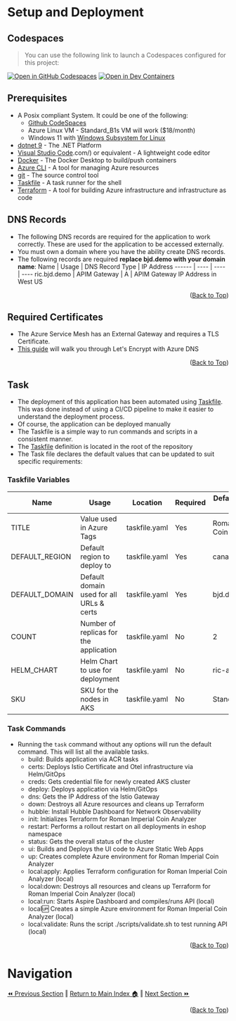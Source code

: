 # Setup and Deployment

## Codespaces
> You can use the following link to launch a Codespaces configured for this project:

[![Open in GitHub Codespaces](https://img.shields.io/static/v1?style=for-the-badge&label=GitHub+Codespaces&message=Open&color=brightgreen&logo=github)](https://codespaces.new/briandenicola/openai-coin-analyzer?quickstart=1)
[![Open in Dev Containers](https://img.shields.io/static/v1?style=for-the-badge&label=Dev%20Containers&message=Open&color=blue&logo=visualstudiocode)](https://vscode.dev/redirect?url=vscode://ms-vscode-remote.remote-containers/cloneInVolume?url=https://github.com/briandenicola/openai-coin-analyzer)  

## Prerequisites
* A Posix compliant System. It could be one of the following:
    * [Github CodeSpaces](https://github.com/features/codespaces)
    * Azure Linux VM - Standard_B1s VM will work ($18/month)
    * Windows 11 with [Windows Subsystem for Linux](https://docs.microsoft.com/en-us/windows/wsl/install)
* [dotnet 9](https://dotnet.microsoft.com/download) - The .NET Platform
* [Visual Studio Code](https://code.visualstudio).com/) or equivalent - A lightweight code editor
* [Docker](https://www.docker.com/products/docker-desktop) - The Docker Desktop to build/push containers
* [Azure CLI](https://docs.microsoft.com/en-us/cli/azure/install-azure-cli) - A tool for managing Azure resources
* [git](https://git-scm.com/) - The source control tool
* [Taskfile](https://taskfile.dev/#/) - A task runner for the shell
* [Terraform](https://www.terraform.io/) - A tool for building Azure infrastructure and infrastructure as code

## DNS Records
* The following DNS records are required for the application to work correctly.  These are used for the application to be accessed externally.  
* You must own a domain where you have the ability create DNS records.
* The following records are required __replace bjd.demo with your domain name__: 
    Name | Usage | DNS Record Type | IP Address
    ------ | ---- | ---- | ----
    ric.bjd.demo | APIM Gateway | A | APIM Gateway IP Address in West US
    
<p align="right">(<a href="#setup-and-deployment">Back to Top</a>)</p>

## Required Certificates
* The Azure Service Mesh has an External Gateway and requires a TLS Certificate. 
* [This guide](./docs/letsencrypt.md) will walk you through Let's Encrypt with Azure DNS

<p align="right">(<a href="#setup-and-deployment">Back to Top</a>)</p>

## Task
* The deployment of this application has been automated using [Taskfile](https://taskfile.dev/#/).  This was done instead of using a CI/CD pipeline to make it easier to understand the deployment process.  
* Of course, the application can be deployed manually
* The Taskfile is a simple way to run commands and scripts in a consistent manner.  
* The [Taskfile](../Taskfile.yaml) definition is located in the root of the repository
* The Task file declares the default values that can be updated to suit specific requirements: 

### Taskfile Variables

Name | Usage | Location | Required | Default or Example Value
------ | ------ | ------ | ------ | ------
TITLE | Value used in Azure Tags | taskfile.yaml | Yes | Roman Imperial Coin Analyzer
DEFAULT_REGION | Default region to deploy to | taskfile.yaml | Yes | canadacentral
DEFAULT_DOMAIN | Default domain used for all URLs & certs | taskfile.yaml | Yes | bjd.demo
COUNT | Number of replicas for the application | taskfile.yaml | No | 2
HELM_CHART | Helm Chart to use for deployment | taskfile.yaml | No | ric-analyzer
SKU | SKU for the nodes in AKS | taskfile.yaml | No | Standard_D4ads_v5

### Task Commands
* Running the `task` command without any options will run the default command. This will list all the available tasks.
    * build:                Builds application via ACR tasks
    * certs:                Deploys Istio Certificate and Otel infrastructure via Helm/GitOps
    * creds:                Gets credential file for newly created AKS cluster
    * deploy:               Deploys application via Helm/GitOps
    * dns:                  Gets the IP Address of the Istio Gateway
    * down:                 Destroys all Azure resources and cleans up Terraform
    * hubble:               Install Hubble Dashboard for Network Observability
    * init:                 Initializes Terraform for Roman Imperial Coin Analyzer
    * restart:              Performs a rollout restart on all deployments in eshop namespace
    * status:               Gets the overall status of the cluster
    * ui:                   Builds and Deploys the UI code to Azure Static Web Apps
    * up:                   Creates complete Azure environment for Roman Imperial Coin Analyzer
    * local:apply:          Applies Terraform configuration for Roman Imperial Coin Analyzer (local)
    * local:down:           Destroys all resources and cleans up Terraform for Roman Imperial Coin Analyzer (local)
    * local:run:            Starts Aspire Dashboard and compiles/runs API (local)
    * local:up:             Creates a simple Azure environment for Roman Imperial Coin Analyzer (local)
    * local:validate:       Runs the script ./scripts/validate.sh to test running API  (local)
<p align="right">(<a href="#setup-and-deployment">Back to Top</a>)</p>

# Navigation
[⏪ Previous Section](../README.md) ‖ [Return to Main Index 🏠](../README.md) ‖ [Next Section ⏩](../docs/letsencrypt.md) 
<p align="right">(<a href="#setup-and-deployment">Back to Top</a>)</p>